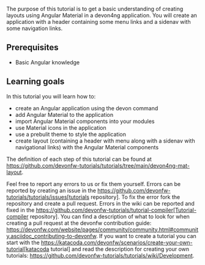 The purpose of this tutorial is to get a basic understanding of creating layouts using Angular Material in a devon4ng application. You will create an application with a header containing some menu links and a sidenav with some navigation links.

## Prerequisites
* Basic Angular knowledge

## Learning goals
In this tutorial you will learn how to:
* create an Angular application using the devon command
* add Angular Material to the application
* import Angular Material components into your modules
* use Material icons in the application
* use a prebulit theme to style the application
* create layout (containing a header with menu along with a sidenav with navigational links) with the Angular Material components



The definition of each step of this tutorial can be found at https://github.com/devonfw-tutorials/tutorials/tree/main/devon4ng-mat-layout. 

Feel free to report any errors to us or fix them yourself. Errors can be reported by creating an issue in the https://github.com/devonfw-tutorials/tutorials/issues[tutorials repository]. To fix the error fork the repository and create a pull request. Errors in the wiki can be reported and fixed in the https://github.com/devonfw-tutorials/tutorial-compiler[Tutorial-compiler repository].
You can find a description of what to look for when creating a pull request at the devonfw contribution guide: https://devonfw.com/website/pages/community/community.html#community.asciidoc_contributing-to-devonfw. If you want to create a tutorial you can start with the https://katacoda.com/devonfw/scenarios/create-your-own-tutorial[katacoda tutorial] and read the description for creating your own tutorials: https://github.com/devonfw-tutorials/tutorials/wiki/Development.
